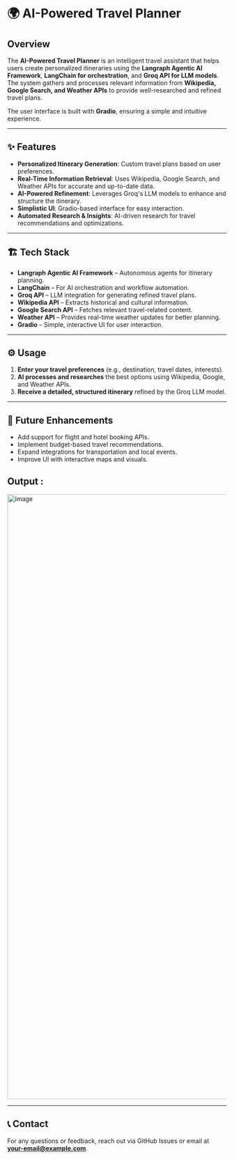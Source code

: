 # 🌍 AI-Powered Travel Planner

## Overview
The **AI-Powered Travel Planner** is an intelligent travel assistant that helps users create personalized itineraries using the **Langraph Agentic AI Framework**, **LangChain for orchestration**, and **Groq API for LLM models**. The system gathers and processes relevant information from **Wikipedia, Google Search, and Weather APIs** to provide well-researched and refined travel plans.

The user interface is built with **Gradio**, ensuring a simple and intuitive experience.

---

## ✨ Features
- **Personalized Itinerary Generation**: Custom travel plans based on user preferences.
- **Real-Time Information Retrieval**: Uses Wikipedia, Google Search, and Weather APIs for accurate and up-to-date data.
- **AI-Powered Refinement**: Leverages Groq's LLM models to enhance and structure the itinerary.
- **Simplistic UI**: Gradio-based interface for easy interaction.
- **Automated Research & Insights**: AI-driven research for travel recommendations and optimizations.

---

## 🏗️ Tech Stack
- **Langraph Agentic AI Framework** – Autonomous agents for itinerary planning.
- **LangChain** – For AI orchestration and workflow automation.
- **Groq API** – LLM integration for generating refined travel plans.
- **Wikipedia API** – Extracts historical and cultural information.
- **Google Search API** – Fetches relevant travel-related content.
- **Weather API** – Provides real-time weather updates for better planning.
- **Gradio** – Simple, interactive UI for user interaction.

---

## ⚙️ Usage
1. **Enter your travel preferences** (e.g., destination, travel dates, interests).
2. **AI processes and researches** the best options using Wikipedia, Google, and Weather APIs.
3. **Receive a detailed, structured itinerary** refined by the Groq LLM model.
---

## 📌 Future Enhancements
- Add support for flight and hotel booking APIs.
- Implement budget-based travel recommendations.
- Expand integrations for transportation and local events.
- Improve UI with interactive maps and visuals.

## Output :
<img width="1389" alt="image" src="https://github.com/user-attachments/assets/f4e89a67-2255-4582-9bc5-3cbf8c261215" />


---

## 📞 Contact
For any questions or feedback, reach out via GitHub Issues or email at **your-email@example.com**.

